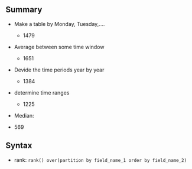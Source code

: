 ## Summary



- Make a table by Monday, Tuesday,....
  - 1479
  
  
- Average between some time window
  - 1651
  
- Devide the time periods year by year
  - 1384
  

- determine time ranges 
  - 1225


- Median:
 - 569
 
 
 
 
 ## Syntax
 
 - rank: 
```rank() over(partition by field_name_1 order by field_name_2)```
